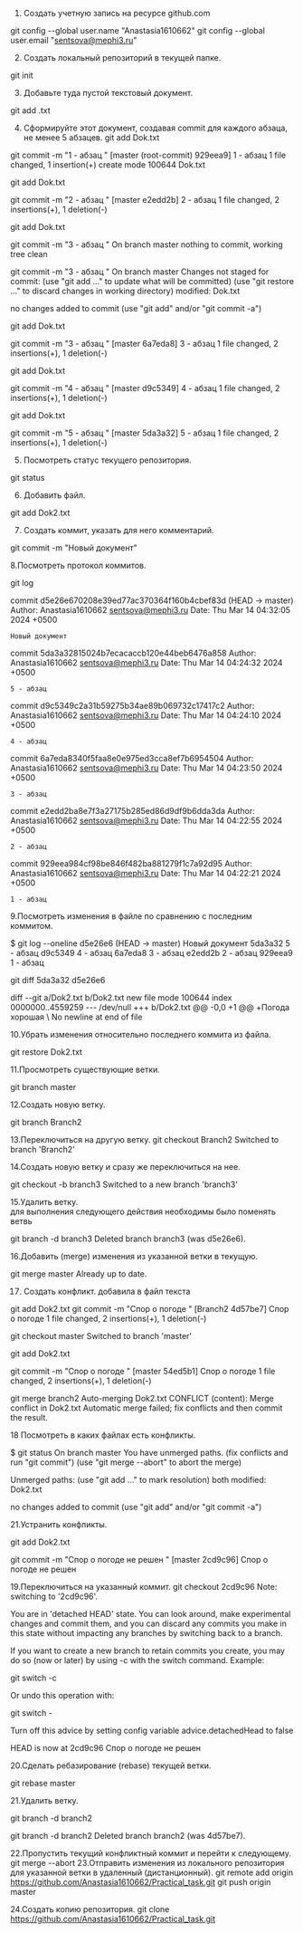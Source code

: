 1. Создать учетную запись на ресурсе github.com

 git config --global user.name "Anastasia1610662"
 git config --global user.email "sentsova@mephi3.ru"

2. Создать локальный репозиторий в текущей папке. 

git init

3. Добавьте туда пустой текстовый документ. 

git add .txt

4. Сформируйте этот документ, создавая commit для каждого абзаца, не  менее 5 абзацев. 
git add Dok.txt

git commit -m "1 - абзац "
[master (root-commit) 929eea9] 1 - абзац
 1 file changed, 1 insertion(+)
 create mode 100644 Dok.txt

 git add Dok.txt

 git commit -m "2 - абзац "
[master e2edd2b] 2 - абзац
 1 file changed, 2 insertions(+), 1 deletion(-)

git add Dok.txt

git commit -m "3 - абзац "
On branch master
nothing to commit, working tree clean

git commit -m "3 - абзац "
On branch master
Changes not staged for commit:
  (use "git add <file>..." to update what will be committed)
  (use "git restore <file>..." to discard changes in working directory)
        modified:   Dok.txt

no changes added to commit (use "git add" and/or "git commit -a")

 git add Dok.txt

 git commit -m "3 - абзац "
[master 6a7eda8] 3 - абзац
 1 file changed, 2 insertions(+), 1 deletion(-)

 git add Dok.txt

 git commit -m "4 - абзац "
[master d9c5349] 4 - абзац
 1 file changed, 2 insertions(+), 1 deletion(-)

git add Dok.txt

git commit -m "5 - абзац "
[master 5da3a32] 5 - абзац
 1 file changed, 2 insertions(+), 1 deletion(-)

 5. Посмотреть статус текущего репозитория. 

git status

6. Добавить файл. 

git add Dok2.txt

7. Создать коммит, указать для него комментарий. 

 git commit -m "Новый документ"

8.Посмотреть протокол коммитов.

 git log

commit d5e26e670208e39ed77ac370364f160b4cbef83d (HEAD -> master)
Author: Anastasia1610662 <sentsova@mephi3.ru>
Date:   Thu Mar 14 04:32:05 2024 +0500

    Новый документ

commit 5da3a32815024b7ecacaccb120e44beb6476a858
Author: Anastasia1610662 <sentsova@mephi3.ru>
Date:   Thu Mar 14 04:24:32 2024 +0500

    5 - абзац

commit d9c5349c2a31b59275b34ae89b069732c17417c2
Author: Anastasia1610662 <sentsova@mephi3.ru>
Date:   Thu Mar 14 04:24:10 2024 +0500

    4 - абзац

commit 6a7eda8340f5faa8e0e975ed3cca8ef7b6954504
Author: Anastasia1610662 <sentsova@mephi3.ru>
Date:   Thu Mar 14 04:23:50 2024 +0500

    3 - абзац

commit e2edd2ba8e7f3a27175b285ed86d9df9b6dda3da
Author: Anastasia1610662 <sentsova@mephi3.ru>
Date:   Thu Mar 14 04:22:55 2024 +0500

    2 - абзац

commit 929eea984cf98be846f482ba881279f1c7a92d95
Author: Anastasia1610662 <sentsova@mephi3.ru>
Date:   Thu Mar 14 04:22:21 2024 +0500

    1 - абзац


 
9.Посмотреть изменения в файле по сравнению с последним коммитом.  

$ git log --oneline
d5e26e6 (HEAD -> master) Новый документ
5da3a32 5 - абзац
d9c5349 4 - абзац
6a7eda8 3 - абзац
e2edd2b 2 - абзац
929eea9 1 - абзац

git diff 5da3a32 d5e26e6

diff --git a/Dok2.txt b/Dok2.txt
new file mode 100644
index 0000000..4559259
--- /dev/null
+++ b/Dok2.txt
@@ -0,0 +1 @@
+Погода хорошая
\ No newline at end of file

10.Убрать изменения относительно последнего коммита из файла. 

git restore Dok2.txt

11.Просмотреть существующие ветки. 

git branch
master

12.Создать новую ветку. 

 git branch Branch2

13.Переключиться на другую ветку. 
 git checkout Branch2
Switched to branch 'Branch2'


14.Создать новую ветку и сразу же переключиться на нее. 

git checkout -b branch3
Switched to a new branch 'branch3'


15.Удалить ветку.  
для выполнения следующего действия необходимы было поменять ветвь 

git branch -d branch3
Deleted branch branch3 (was d5e26e6).


16.Добавить (merge) изменения из указанной ветки в текущую. 

git merge master
Already up to date.

17. Создать конфликт. добавила в файл текста

 git add Dok2.txt
git commit -m "Спор о погоде "
[Branch2 4d57be7] Спор о погоде
 1 file changed, 2 insertions(+), 1 deletion(-)

 git checkout master
Switched to branch 'master'

 git add Dok2.txt

git commit -m "Спор о погоде "
[master 54ed5b1] Спор о погоде
 1 file changed, 2 insertions(+), 1 deletion(-)

git merge branch2
Auto-merging Dok2.txt
CONFLICT (content): Merge conflict in Dok2.txt
Automatic merge failed; fix conflicts and then commit the result.

18 Посмотреть в каких файлах есть конфликты. 

$ git status
On branch master
You have unmerged paths.
  (fix conflicts and run "git commit")
  (use "git merge --abort" to abort the merge)

Unmerged paths:
  (use "git add <file>..." to mark resolution)
        both modified:   Dok2.txt

no changes added to commit (use "git add" and/or "git commit -a")

21.Устранить конфликты. 

git add Dok2.txt

git commit -m "Спор о погоде не решен "
[master 2cd9c96] Спор о погоде не решен


19.Переключиться на указанный коммит. 
git checkout 2cd9c96
Note: switching to '2cd9c96'.

You are in 'detached HEAD' state. You can look around, make experimental
changes and commit them, and you can discard any commits you make in this
state without impacting any branches by switching back to a branch.

If you want to create a new branch to retain commits you create, you may
do so (now or later) by using -c with the switch command. Example:

  git switch -c <new-branch-name>

Or undo this operation with:

  git switch -

Turn off this advice by setting config variable advice.detachedHead to false

HEAD is now at 2cd9c96 Спор о погоде не решен

20.Сделать ребазирование (rebase) текущей ветки. 

git rebase master

21.Удалить ветку.

git branch -d branch2

 git branch -d branch2
Deleted branch branch2 (was 4d57be7).

22.Пропустить текущий конфликтный коммит и перейти к следующему. 
git merge --abort
23.Отправить изменения из локального репозитория для указанной ветки в удаленный (дистанционный). 
git remote add origin https://github.com/Anastasia1610662/Practical_task.git
git push origin master


24.Создать копию репозитория.
git clone https://github.com/Anastasia1610662/Practical_task.git
